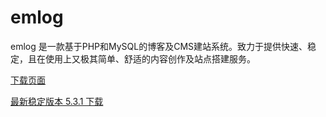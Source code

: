 emlog
=====

emlog 是一款基于PHP和MySQL的博客及CMS建站系统。致力于提供快速、稳定，且在使用上又极其简单、舒适的内容创作及站点搭建服务。


[下载页面](https://github.com/emlog/emlog/releases)

[最新稳定版本 5.3.1 下载]( https://bbs.emlog.net/thread-36585-1-1.html)
